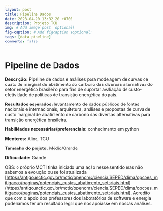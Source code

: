 ```yaml
---
layout: post
title: Pipeline Dados 
date: 2023-04-20 13:32:20 +0700
description: Projeto TCU
img: # Add image post (optional)
fig-caption: # Add figcaption (optional)
tags: [data pipeline]
comments: false
---
```


# Pipeline de Dados

**Descrição:** Pipeline de dados e análises para modelagem de curvas de custo de marginal de abatimento do carbono das diversas alternativas do setor energético brasileiro para fins de suportar avaliação de custo-efetividade de políticas de transição energética do país.


**Resultados esperados:** levantamento de dados públicos de fontes nacionais e internacionais, arquitetura, análises e propostas de curva de custo marginal de abatimento de carbono das diversas alternativas para transição energética brasileira.

**Habilidades necessárias/preferenciais:** conhecimento em python

**Mentores:** Aline, TCU

**Tamanho do projeto:** Médio/Grande

**Dificuldade:** Grande

 
OBS: o próprio MCTI tinha iniciado uma ação nesse sentido mas não sabemos a evolução ou se foi atualizada [https://antigo.mctic.gov.br/mctic/opencms/ciencia/SEPED/clima/opcoes_mitigacao/paginas/potenciais_custos_abatimento_setoriais.html](https://antigo.mctic.gov.br/mctic/opencms/ciencia/SEPED/clima/opcoes_mitigacao/paginas/potenciais_custos_abatimento_setoriais.html). Acredito que com o apoio dos professores dos laboratórios de software e energia poderíamos ter um resultado legal que nos apoiasse em nossas análises.